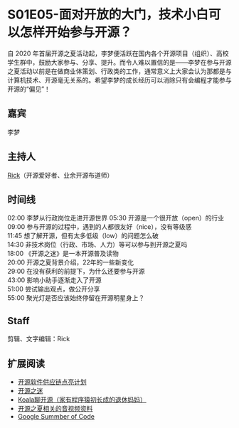# S01E05-面对开放的大门，技术小白可以怎样开始参与开源？
自 2020 年首届开源之夏活动起，李梦便活跃在国内各个开源项目（组织）、高校学生群中，鼓励大家参与、分享、提升。而令人难以置信的是——李梦在参与开源之夏活动以前是在做商业体策划、行政类的工作，通常意义上大家会认为那都是与计算机技术、开源毫无关系的。希望李梦的成长经历可以消除只有会编程才能参与开源的“偏见”！

## 嘉宾
李梦

## 主持人
[Rick](https://github.com/linuxsuren)（开源爱好者、业余开源布道师）

## 时间线
02:00 李梦从行政岗位走进开源世界
05:30 开源是一个很开放（open）的行业
09:00 参与开源的过程中，遇到的人都很友好（nice），没有等级感  
11:45 想了解开源，但有太多低级（low）的问题怎么破  
14:30 非技术岗位（行政、市场、人力）等可以参与到开源之夏吗   
18:00 《开源之迷》是一本开源普及读物  
20:00 开源之夏背景介绍，22年的一些新变化  
29:00 在没有获利的前提下，为什么还要参与开源  
43:00 影响小助手逐渐走入了开源  
51:00 尝试输出观点，做公开分享  
55:00 聚光灯是否应该始终停留在开源明星身上？  

## Staff
剪辑、文字编辑：Rick  

## 扩展阅读
* [开源软件供应链点亮计划](https://summer.iscas.ac.cn/)
* [开源之迷](https://book.douban.com/subject/35716759/)
* [Koala聊开源（家有程序猿初长成的退休妈妈）](https://space.bilibili.com/489667127)
* [开源之夏相关的音视频资料](https://space.bilibili.com/578074510/)
* [Google Summber of Code](https://summerofcode.withgoogle.com/)
